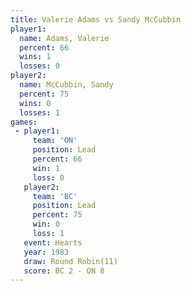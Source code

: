```yaml
---
title: Valerie Adams vs Sandy McCubbin
player1:               
  name: Adams, Valerie 
  percent: 66          
  wins: 1              
  losses: 0            
player2:               
  name: McCubbin, Sandy
  percent: 75          
  wins: 0              
  losses: 1            
games:
 - player1:        
     team: 'ON'    
     position: Lead
     percent: 66   
     win: 1        
     loss: 0       
   player2:        
     team: 'BC'    
     position: Lead
     percent: 75   
     win: 0        
     loss: 1       
   event: Hearts        
   year: 1983           
   draw: Round Robin(11)
   score: BC 2 - ON 8   
---
```

